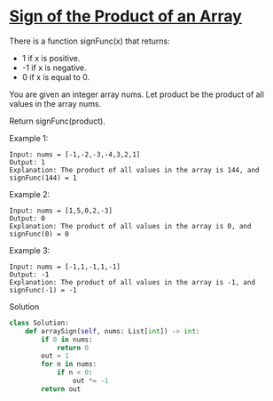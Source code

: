 # [Sign of the Product of an Array](https://leetcode.com/problems/sign-of-the-product-of-an-array/)

There is a function signFunc(x) that returns:

- 1 if x is positive.
- -1 if x is negative.
- 0 if x is equal to 0.

You are given an integer array nums. Let product be the product of all values in the array nums.

Return signFunc(product).

Example 1:
```
Input: nums = [-1,-2,-3,-4,3,2,1]
Output: 1
Explanation: The product of all values in the array is 144, and signFunc(144) = 1
```
Example 2:
```
Input: nums = [1,5,0,2,-3]
Output: 0
Explanation: The product of all values in the array is 0, and signFunc(0) = 0
```
Example 3:
```
Input: nums = [-1,1,-1,1,-1]
Output: -1
Explanation: The product of all values in the array is -1, and signFunc(-1) = -1
```
Solution
```python
class Solution:
    def arraySign(self, nums: List[int]) -> int:
        if 0 in nums:
            return 0
        out = 1
        for n in nums:
            if n < 0:
                out *= -1
        return out
```
